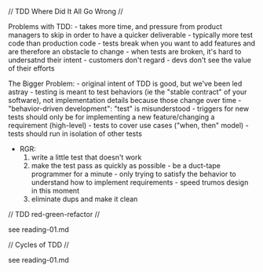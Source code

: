 // TDD Where Did It All Go Wrong //

Problems with TDD:
    - takes more time, and pressure from product managers to skip in order to have a quicker deliverable 
    - typically more test code than production code
    - tests break when you want to add features and are therefore an obstacle to change
    - when tests are broken, it's hard to undersatnd their intent
    - customers don't regard
    - devs don't see the value of their efforts

The Bigger Problem:
    - original intent of TDD is good, but we've been led astray
    - testing is meant to test behaviors (ie the "stable contract" of your software), not implementation details because those change over time
        - "behavior-driven development": "test" is misunderstood
    - triggers for new tests should only be for implementing a new feature/changing a requirement (high-level)
        - tests to cover use cases ("when, then" model)
    - tests should run in isolation of other tests
- RGR: 
    1. write a little test that doesn't work
    1. make the test pass as quickly as possible - be a duct-tape programmer for a minute
            - only trying to satisfy the behavior to understand how to implement requirements
            - speed trumos design in this moment
    1. eliminate dups and make it clean

// TDD red-green-refactor // 

see reading-01.md

// Cycles of TDD //

see reading-01.md

